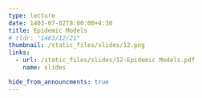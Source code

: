 ```yaml
---
type: lecture
date: 1403-07-02T8:00:00+4:30
title: Epidemic Models
# tldr: "1403/12/21"
thumbnail: /static_files/slides/12.png
links:
  - url: /static_files/slides/12-Epidemic Models.pdf
    name: slides

hide_from_announcments: true
---
```

